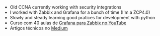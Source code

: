 - Old CCNA currently working with security integrations
- I worked with Zabbix and Grafana for a bunch of time (I'm a ZCP4.0)
- Slowly and steady learning good pratices for development with python
- Curso com 40 aulas de [Grafana para Zabbix no YouTube](https://www.youtube.com/playlist?list=PLTAdaA8clXXK9A9rPjBKqxho4AGSTb6un)
- Artigos técnicos no [Medium](https://isaqueprofeta.medium.com/)

